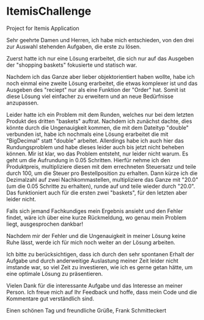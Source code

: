 # ItemisChallenge
Project for Itemis Application

Sehr geehrte Damen und Herren,
ich habe mich entschieden, von den drei zur Auswahl stehenden Aufgaben, die erste zu lösen.

Zuerst hatte ich nur eine Lösung erarbeitet, die sich nur auf das Ausgeben der "shopping baskets" fokusierte und statisch war.

Nachdem ich das Ganze aber lieber objektorientiert haben wollte, habe ich noch einmal eine zweite Lösung erarbeitet, die etwas komplexer ist und das Ausgeben des "reciept" nur als eine Funktion der "Order" hat. Somit ist diese Lösung viel einfacher zu erweitern und an neue Bedürfnisse anzupassen.

Leider hatte ich ein Problem mit dem Runden, welches nur bei dem letzten Produkt des dritten "baskets" auftrat. Nachdem ich zunächst dachte, dies könnte durch die Ungenauigkeit kommen, die mit dem Dateityp "double" verbunden ist, habe ich nochmals eine Lösung erarbeitet die mit "BigDecimal" statt "double" arbeitet. Allerdings habe ich auch hier das Rundungsproblem und habe dieses leider auch bis jetzt nicht beheben können.
Mir ist klar, wo das Problem entsteht, nur leider nicht warum.
Es geht um die Aufrundung in 0.05 Schritten. 
Hierfür nehme ich den Produktpreis, multipliziere diesen mit dem errechneten Steuersatz und teile durch 100, um die Steuer pro Bestellposition zu erhalten. 
Dann kürze ich die Dezimalzahl auf zwei Nachkommastellen, multipliziere das Ganze mit "20.0"(um die 0.05 Schritte zu erhalten), runde auf und teile wieder durch "20.0".
Das funktioniert auch für die ersten zwei "baskets", für den letzten aber leider nicht.

Falls sich jemand Fachkundiges mein Ergebnis ansieht und den Fehler findet, wäre ich über eine kurze Rückmeldung, wo genau mein Problem liegt, ausgesprochen dankbar!

Nachdem mir der Fehler und die Ungenauigkeit in meiner Lösung keine Ruhe lässt, werde ich für mich noch weiter an der Lösung arbeiten.

Ich bitte zu berücksichtigen, dass ich durch den sehr spontanen Erhalt der Aufgabe und durch anderweitige Auslastung meiner Zeit leider nicht imstande war, so viel Zeit zu investieren, wie ich es gerne getan hätte, um eine optimale Lösung zu präsentieren.

Vielen Dank für die interessante Aufgabe und das Interesse an meiner Person.
Ich freue mich auf Ihr Feedback und hoffe, dass mein Code und die Kommentare gut verständlich sind.

Einen schönen Tag und freundliche Grüße,
Frank Schmitteckert
